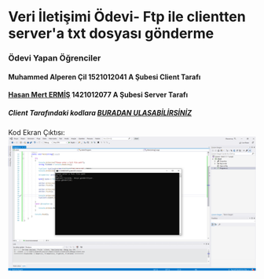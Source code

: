 # Veri İletişimi Ödevi- Ftp ile clientten server'a txt dosyası gönderme

### Ödevi Yapan Öğrenciler

#### Muhammed Alperen Çil 1521012041 A Şubesi Client Tarafı
#### [Hasan Mert ERMİŞ](https://github.com/Hasanmert32/veri_iletisimi_server) 1421012077 A Şubesi Server Tarafı

##### Client Tarafındaki kodlara [BURADAN ULASABİLİRSİNİZ](https://github.com/alperencil/veri_iletisimi_client/blob/master/client/Program.cs)
Kod Ekran Çıktısı:
![alt text](https://github.com/alperencil/veri_iletisimi_client/blob/master/client.png "Kodun Ekran Çıktısı")